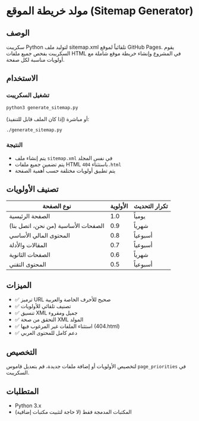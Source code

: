 # مولد خريطة الموقع (Sitemap Generator)

## الوصف
سكريبت Python لتوليد ملف sitemap.xml تلقائياً لموقع GitHub Pages. يقوم السكريبت بفحص جميع ملفات HTML في المشروع وإنشاء خريطة موقع شاملة مع أولويات مناسبة لكل صفحة.

## الاستخدام

### تشغيل السكريبت
```bash
python3 generate_sitemap.py
```

أو مباشرة (إذا كان الملف قابل للتنفيذ):
```bash
./generate_sitemap.py
```

### النتيجة
- يتم إنشاء ملف `sitemap.xml` في نفس المجلد
- يتم تضمين جميع ملفات HTML باستثناء `404.html`
- يتم تطبيق أولويات مختلفة حسب أهمية الصفحة

## تصنيف الأولويات

| نوع الصفحة | الأولوية | تكرار التحديث |
|------------|----------|---------------|
| الصفحة الرئيسية | 1.0 | يومياً |
| الصفحات الأساسية (من نحن، اتصل بنا) | 0.9 | شهرياً |
| المحتوى المالي الأساسي | 0.8 | أسبوعياً |
| المقالات والأدلة | 0.7 | أسبوعياً |
| الصفحات الثانوية | 0.6 | شهرياً |
| المحتوى التقني | 0.5 | أسبوعياً |

## الميزات
- ✅ ترميز URL صحيح للأحرف الخاصة والعربية
- ✅ تصنيف تلقائي للأولويات
- ✅ تنسيق XML جميل ومقروء
- ✅ التحقق من صحة XML المولد
- ✅ استثناء الملفات غير المرغوب فيها (404.html)
- ✅ دعم كامل للمحتوى العربي

## التخصيص
لتخصيص الأولويات أو إضافة ملفات جديدة، قم بتعديل قاموس `page_priorities` في السكريبت.

## المتطلبات
- Python 3.x
- المكتبات المدمجة فقط (لا حاجة لتثبيت مكتبات إضافية)